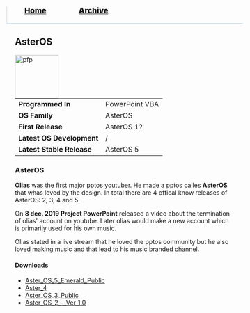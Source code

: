 <blockquote style="background: #0000;border-bottom: 1px solid #B2D2E1;height: 30px;margin: 0 -20px 20px;padding: 0px 20px 9px 40px;">
  <p style=""><a href="https://hexa-one.github.io/pptos-wiki/" style="font-size: 17px;font-weight: 900;font-style: normal;text-shadow: rgba(255,255,255,0.9) 0 1px 0;">Home</a>&nbsp;&nbsp;&nbsp;&nbsp;&nbsp;&nbsp;&nbsp;&nbsp;&nbsp;&nbsp;&nbsp;&nbsp;&nbsp;&nbsp;&nbsp;&nbsp;&nbsp;&nbsp;
    <a href="https://hexa-one.github.io/pptos-wiki/archive/" style="font-size: 17px;font-weight: 900;font-style: normal;text-shadow: rgba(255,255,255,0.9) 0 1px 0;">Archive</a>
  </p>
</blockquote>

## AsterOS

<a>
  <img align="left" height="100" alt="pfp" src="https://user-images.githubusercontent.com/58103738/129057670-1a86fcac-1d22-45f9-a5ab-f565a06c7072.png" />
</a>

|||
|---|---|
|**Programmed In**| PowerPoint VBA |
|**OS Family**| AsterOS |
|**First Release**| AsterOS 1? |
|**Latest OS Development**| / |
|**Latest Stable Release**| AsterOS 5 |

### AsterOS

**Olias** was the first major pptos youtuber. He made a pptos calles **AsterOS** that whas loved by the design. In total there are 4 offical know releases of AsterOS: 2, 3, 4 and 5.

On **8 dec. 2019 Project PowerPoint** released a video about the termination of olias' account on youtube. Later olias would make a new account which is primarily used for his own music.

Olias stated in a live stream that he loved the pptos community but he also loved making music and that lead to his music branded channel.

#### Downloads

- [Aster_OS_5_Emerald_Public](https://github.com/hexa-one/pptos-wiki/raw/gh-pages/files/Aster_OS/Aster_OS_5_Emerald_Public.ppsm)
- [Aster_4](https://github.com/hexa-one/pptos-wiki/raw/gh-pages/files/Aster_OS/Aster_4.zip)
- [Aster_OS_3_Public](https://github.com/hexa-one/pptos-wiki/raw/gh-pages/files/Aster_OS/Aster_OS_3_Public.ppsm)
- [Aster_OS_2_-_Ver_1.0](https://github.com/hexa-one/pptos-wiki/raw/gh-pages/files/Aster_OS/Aster_OS_2_-_Ver_1.0.ppsm)
